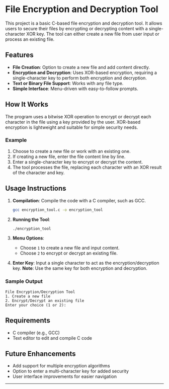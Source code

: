 
# File Encryption and Decryption Tool

This project is a basic C-based file encryption and decryption tool. It allows users to secure their files by encrypting or decrypting content with a single-character XOR key. The tool can either create a new file from user input or process an existing file.

## Features

- **File Creation**: Option to create a new file and add content directly.
- **Encryption and Decryption**: Uses XOR-based encryption, requiring a single-character key to perform both encryption and decryption.
- **Text or Binary File Support**: Works with any file type.
- **Simple Interface**: Menu-driven with easy-to-follow prompts.

## How It Works

The program uses a bitwise XOR operation to encrypt or decrypt each character in the file using a key provided by the user. XOR-based encryption is lightweight and suitable for simple security needs.

### Example

1. Choose to create a new file or work with an existing one.
2. If creating a new file, enter the file content line by line.
3. Enter a single-character key to encrypt or decrypt the content.
4. The tool processes the file, replacing each character with an XOR result of the character and key.

## Usage Instructions

1. **Compilation**: Compile the code with a C compiler, such as GCC.
   ```bash
   gcc encryption_tool.c -o encryption_tool
   ```

2. **Running the Tool**:
   ```bash
   ./encryption_tool
   ```

3. **Menu Options**:
   - Choose `1` to create a new file and input content.
   - Choose `2` to encrypt or decrypt an existing file.

4. **Enter Key**: Input a single character to act as the encryption/decryption key. **Note**: Use the same key for both encryption and decryption.

### Sample Output
```
File Encryption/Decryption Tool
1. Create a new file
2. Encrypt/Decrypt an existing file
Enter your choice (1 or 2):
```

## Requirements

- C compiler (e.g., GCC)
- Text editor to edit and compile C code

## Future Enhancements

- Add support for multiple encryption algorithms
- Option to enter a multi-character key for added security
- User interface improvements for easier navigation

---
